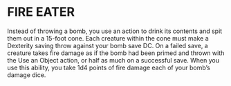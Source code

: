 # FIRE EATER

Instead of throwing a bomb, you use an action to drink its contents and spit them out in a 15-foot cone. Each creature within the cone must make a Dexterity saving throw against your bomb save DC. On a failed save, a creature takes fire damage as if the bomb had been primed and thrown with the Use an Object action, or half as much on a successful save. When you use this ability, you take 1d4 points of fire damage each of your bomb’s damage dice.